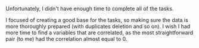 Unfortunately, I didn't have enough time to complete all of the tasks.

I focused of creating a good base for the tasks, so making sure the data is more thoroughly prepared (with duplicates deletion and so on).
I wish I had more time to find a variables that are correlated, as the most straightforward pair (to me) had the correlation almost equal to 0.
